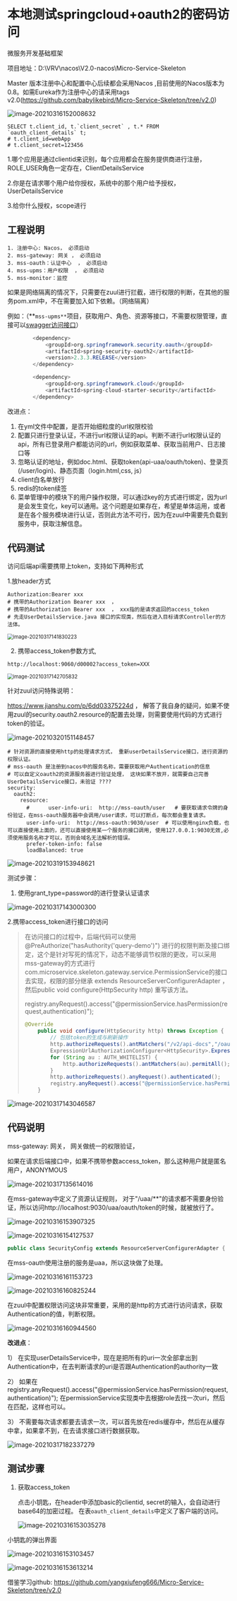# 本地测试springcloud+oauth2的密码访问

微服务开发基础框架

项目地址：D:\VRV\nacos\V2.0-nacos\Micro-Service-Skeleton

Master 版本注册中心和配置中心后续都会采用Nacos ,目前使用的Nacos版本为0.8。如需Eureka作为注册中心的请采用tags v2.0(https://github.com/babylikebird/Micro-Service-Skeleton/tree/v2.0)

![image-20210316152008632](oauth2.assets/image-20210316152008632.png)

```shell
SELECT t.client_id, t.`client_secret` , t.* FROM `oauth_client_details` t;
# t.client_id=webApp 
# t.client_secret=123456
```

1.哪个应用是通过clientid来识别，每个应用都会在服务提供商进行注册，ROLE_USER角色一定存在，ClientDetailsService

2.你是在请求哪个用户给你授权，系统中的那个用户给予授权，UserDetailsService

3.给你什么授权，scope进行



## 工程说明

    1. 注册中心: Nacos， 必须启动
    2. mss-gateway: 网关 ， 必须启动
    3. mss-oauth：认证中心  ， 必须启动
    4. mss-upms：用户权限  ， 必须启动
    5. mss-monitor：监控



如果是网络隔离的情况下，只需要在zuul进行拦截，进行权限的判断，在其他的服务pom.xml中，不在需要加入如下依赖。（网络隔离） 

例如：（**`mss-upms**`项目，获取用户、角色、资源等接口，不需要权限管理，直接可以[swagger访问接口](http://localhost:9021/swagger-ui.html)）

~~~java
        <dependency>
            <groupId>org.springframework.security.oauth</groupId>
            <artifactId>spring-security-oauth2</artifactId>
            <version>2.3.3.RELEASE</version>
        </dependency>

        <dependency>
            <groupId>org.springframework.cloud</groupId>
            <artifactId>spring-cloud-starter-security</artifactId>
        </dependency>

~~~



改进点：

1. 在yml文件中配置，是否开始细粒度的url权限校验
2. 配置只进行登录认证，不进行url权限认证的api。判断不进行url权限认证的api，所有已登录用户都能访问的url，例如获取菜单、获取当前用户、日志接口等
3. 忽略认证的地址，例如doc.html、获取token(api-uaa/oauth/token)、登录页(/user/login)、静态页面（login.html,css, js）
4. client白名单放行
5. redis的token续签
6. 菜单管理中的模块下的用户操作权限，可以通过key的方式进行绑定，因为url是会发生变化，key可以通用。这个问题是如果存在，希望是单体运用，或者是在各个服务模块进行认证，否则此方法不可行，因为在zuul中需要先负载到服务中，获取注解信息。





## 代码测试

访问后端api需要携带上token，支持如下两种形式

1.放header方式

```shell
Authorization:Bearer xxx
# 携带的Authorization Bearer xxx  ，
# 携带的Authorization Bearer xxx  ， xxx指的是请求返回的access_token
# 先走UserDetailsService.java 接口的实现类，然后在进入目标请求Controller的方法体。
```

<img src="oauth2.assets/image-20210317141830223.png" alt="image-20210317141830223" style="zoom: 80%;" />





2. 携带access_token参数方式,

```shell
http://localhost:9060/d00002?access_token=XXX
```

<img src="oauth2.assets/image-20210317142705832.png" alt="image-20210317142705832" style="zoom:80%;" />

针对zuul访问特殊说明：

https://www.jianshu.com/p/6dd03375224d ， 解答了我自身的疑问，如果不使用zuul的security.oauth2.resource的配置去处理，则需要使用代码的方式进行token的验证。

![image-20210320151148457](oauth2.assets/image-20210320151148457.png)

~~~shell
# 针对资源的直接使用http的处理请求方式， 重新userDetailsService接口，进行资源的权限认证。
# mss-oauth 是注册到nacos中的服务名称，需要获取用户Authentication的信息
# 可以自定义oauth2的资源服务器进行验证处理， 这块如果不放开，就需要自己完善UserDetailsService接口，未验证 ????
security:
  oauth2:
    resource:
      #      user-info-uri:  http://mss-oauth/user   # 要获取请求令牌的身份验证，在mss-oauth服务器中会调用/user请求，可以打断点，每次都会重复请求。
      user-info-uri:  http://mss-oauth:9030/user  # 可以使用nginx负载，也可以直接使用上面的，还可以直接使用某一个服务的接口调用, 使用127.0.0.1:9030无效,必须使用服务名称才可以，否则会域名无法解析的错误。
      prefer-token-info: false
      loadBalanced: true
~~~

![image-20210319153948621](oauth2.assets/image-20210319153948621.png)

测试步骤：

1. 使用grant_type=password的进行登录认证请求

![image-20210317143000300](oauth2.assets/image-20210317143000300.png)

2.携带access_token进行接口的访问

> 在访问接口的过程中，后端代码可以使用  @PreAuthorize("hasAuthority('query-demo')")  进行的权限判断及接口绑定，这个是针对写死的情况下，动态不能够调节权限的更改，可以采用mss-gateway的方式进行com.microservice.skeleton.gateway.service.PermissionService的接口去实现，权限的部分继承 extends ResourceServerConfigurerAdapter ， 然后public void configure(HttpSecurity http) 重写该方法。
>
> registry.anyRequest().access("@permissionService.hasPermission(request,authentication)");
>
> ~~~java
> @Override
>     public void configure(HttpSecurity http) throws Exception {
>         // 包括token的生成与刷新操作
>         http.authorizeRequests().antMatchers("/v2/api-docs","/oauth/token","/mss-oauth/oauth/token").permitAll();
>         ExpressionUrlAuthorizationConfigurer<HttpSecurity>.ExpressionInterceptUrlRegistry registry = http.authorizeRequests();
>         for (String au : AUTH_WHITELIST) {
>             http.authorizeRequests().antMatchers(au).permitAll();
>         }
>         http.authorizeRequests().anyRequest().authenticated();
>         registry.anyRequest().access("@permissionService.hasPermission(request,authentication)");
>     }
> ~~~





![image-20210317143046587](oauth2.assets/image-20210317143046587.png)



## 代码说明

mss-gateway: 网关， 网关做统一的权限验证，

如果在请求后端接口中，如果不携带参数access_token，那么这种用户就是匿名用户，ANONYMOUS

![image-20210317135614016](oauth2.assets/image-20210317135614016.png)

在mss-gateway中定义了资源认证规则， 对于"/uaa/**"的请求都不需要身份验证，所以访问http://localhost:9030/uaa/oauth/token的时候，就被放行了。

![image-20210316153907325](oauth2.assets/image-20210316153907325.png)



![image-20210316154127537](oauth2.assets/image-20210316154127537.png)

```java
public class SecurityConfig extends ResourceServerConfigurerAdapter {
```

在mss-oauth使用注册的服务是uaa，所以这块做了处理。

![image-20210316161153723](oauth2.assets/image-20210316161153723.png)

![image-20210316160825244](oauth2.assets/image-20210316160825244.png)

在zuul中配置权限访问这块非常重要，采用的是http的方式进行访问请求，获取Authentication的值，判断权限。

![image-20210316160944560](oauth2.assets/image-20210316160944560.png)







**改进点**：

1） 在实现userDetailsService中，现在是把所有的uri一次全部拿出到Authentication中，在去判断请求的uri是否跟Authentication的authority一致

2） 如果在registry.anyRequest().access("@permissionService.hasPermission(request,authentication)");  在permissionService实现类中去根据role去找一次uri，然后在匹配，这样也可以。

3） 不需要每次请求都要去请求一次，可以首先放在redis缓存中，然后在从缓存中拿，如果拿不到，在去请求接口进行数据获取。

![image-20210317182337279](oauth2.assets/image-20210317182337279.png)



## 测试步骤

 1. 获取access_token

    点击小钥匙，在header中添加basic的clientid, secret的输入，会自动进行base64的加密过程。 在表`oauth_client_details`中定义了客户端的访问。

    ![image-20210316153035278](oauth2.assets/image-20210316153035278.png)



小钥匙的弹出界面

![image-20210316153103457](oauth2.assets/image-20210316153103457.png)

![image-20210316153613214](oauth2.assets/image-20210316153613214.png)





借鉴学习github: https://github.com/yangxiufeng666/Micro-Service-Skeleton/tree/v2.0

